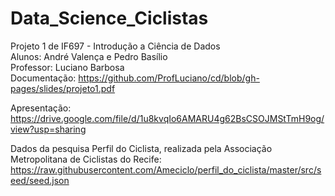 # Data_Science_Ciclistas
Projeto 1 de IF697 - Introdução a Ciência de Dados   
Alunos: André Valença e Pedro Basílio   
Professor: Luciano Barbosa  
Documentação: https://github.com/ProfLuciano/cd/blob/gh-pages/slides/projeto1.pdf

Apresentação: https://drive.google.com/file/d/1u8kvqIo6AMARU4g62BsCSOJMStTmH9og/view?usp=sharing

Dados da pesquisa Perfil do Ciclista, realizada pela Associação Metropolitana de Ciclistas do Recife:
https://raw.githubusercontent.com/Ameciclo/perfil_do_ciclista/master/src/seed/seed.json
